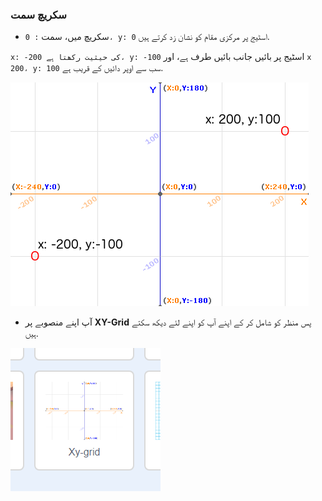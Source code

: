 ### سکریچ سمت

+ سکریچ میں، سمت `: 0، y: 0` اسٹیج پر مرکزی مقام کو نشان زد کرتے ہیں.

`x: -200 کی حیثیت رکھتا ہے، y: -100` اسٹیج پر بائیں جانب بائیں طرف ہے، اور `x 200، y: 100` سب سے اوپر دائیں کے قریب ہے.

![مرحلے کے معاہدے](images/coordinates-stage.png)

+ آپ اپنے منصوبے پر **XY-Grid** پس منظر کو شامل کر کے اپنے آپ کو اپنے لئے دیکھ سکتے ہیں.

![مرحلے کے معاہدے](images/coordinates-backdrop.png)